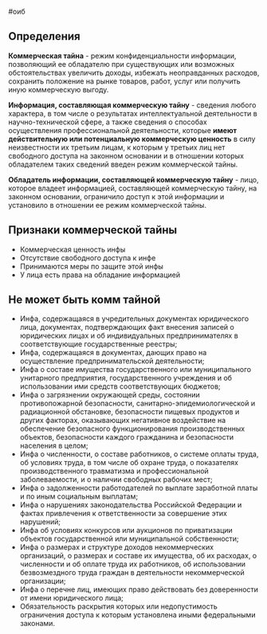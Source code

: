 #оиб 
## Определения
**Коммерческая тайна** - режим конфиденциальности информации, позволяющий ее обладателю при существующих или возможных обстоятельствах увеличить доходы, избежать неоправданных расходов, сохранить положение на рынке товаров, работ, услуг или получить иную коммерческую выгоду.

**Информация, составляющая коммерческую тайну** - сведения любого характера, в том числе о результатах интеллектуальной деятельности в научно-технической сфере, а также сведения о способах осуществления профессиональной деятельности, которые **имеют действительную или потенциальную коммерческую ценность** в силу неизвестности их третьим лицам, к которым у третьих лиц нет свободного доступа на законном основании и в отношении которых обладателем таких сведений введен режим коммерческой тайны.

**Обладатель информации, составляющей коммерческую тайну** - лицо, которое владеет информацией, составляющей коммерческую тайну, на законном основании, ограничило доступ к этой информации и установило в отношении ее режим коммерческой тайны.
## Признаки коммерческой тайны
- Коммерческая ценность инфы
- Отсутствие свободного доступа к инфе
- Принимаются меры по защите этой инфы
- У лица есть права на обладание информацией
## Не может быть комм тайной
- Инфа, содержащаяся в учредительных документах юридического лица, документах, подтверждающих факт внесения записей о юридических лицах и об индивидуальных предпринимателях в соответствующие государственные реестры;
- Инфа, содержащаяся в документах, дающих право на осуществление предпринимательской деятельности;
- Инфа о составе имущества государственного или муниципального унитарного предприятия, государственного учреждения и об использовании ими средств соответствующих бюджетов;
- Инфа о загрязнении окружающей среды, состоянии противопожарной безопасности, санитарно-эпидемиологической и радиационной обстановке, безопасности пищевых продуктов и других факторах, оказывающих негативное воздействие на обеспечение безопасного функционирования производственных объектов, безопасности каждого гражданина и безопасности населения в целом;
- Инфа о численности, о составе работников, о системе оплаты труда, об условиях труда, в том числе об охране труда, о показателях производственного травматизма и профессиональной заболеваемости, и о наличии свободных рабочих мест;
- Инфа о задолженности работодателей по выплате заработной платы и по иным социальным выплатам;
- Инфа о нарушениях законодательства Российской Федерации и фактах привлечения к ответственности за совершение этих нарушений;
- Инфа об условиях конкурсов или аукционов по приватизации объектов государственной или муниципальной собственности;
- Инфа о размерах и структуре доходов некоммерческих организаций, о размерах и составе их имущества, об их расходах, о численности и об оплате труда их работников, об использовании безвозмездного труда граждан в деятельности некоммерческой организации;
- Инфа о перечне лиц, имеющих право действовать без доверенности от имени юридического лица;
- Обязательность раскрытия которых или недопустимость ограничения доступа к которым установлена иными федеральными законами.